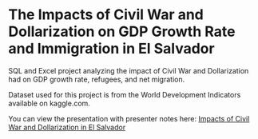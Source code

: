# The Impacts of Civil War and Dollarization on GDP Growth Rate and Immigration in El Salvador
SQL and Excel project analyzing the impact of Civil War and Dollarization had on GDP growth rate, refugees, and net migration. 

Dataset used for this project is from the World Development Indicators available on kaggle.com.

You can view the presentation with presenter notes here:
[Impacts of Civil War and Dollarization in El Salvador]([http://example.com](https://cuny547-my.sharepoint.com/:p:/g/personal/garaujo_gradcenter_cuny_edu/EfgmAOWGu7BNt_pv5cgfa3wBVZzThMim6wH6d1gFDNp5Ug?e=OFH1dC))
